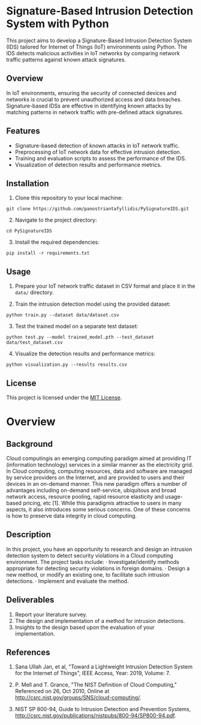 # Signature-Based Intrusion Detection System with Python

This project aims to develop a Signature-Based Intrusion Detection System (IDS) tailored for Internet of Things (IoT) environments using Python. The IDS detects malicious activities in IoT networks by comparing network traffic patterns against known attack signatures.

## Overview

In IoT environments, ensuring the security of connected devices and networks is crucial to prevent unauthorized access and data breaches. Signature-based IDSs are effective in identifying known attacks by matching patterns in network traffic with pre-defined attack signatures.

## Features

- Signature-based detection of known attacks in IoT network traffic.
- Preprocessing of IoT network data for effective intrusion detection.
- Training and evaluation scripts to assess the performance of the IDS.
- Visualization of detection results and performance metrics.

## Installation

1. Clone this repository to your local machine:

```
git clone https://github.com/panostriantafyllidis/PySignatureIDS.git
```

2. Navigate to the project directory:

```
cd PySignatureIDS
```

3. Install the required dependencies:

```
pip install -r requirements.txt
```

## Usage

1. Prepare your IoT network traffic dataset in CSV format and place it in the `data/` directory.

2. Train the intrusion detection model using the provided dataset:

```
python train.py --dataset data/dataset.csv
```

3. Test the trained model on a separate test dataset:

```
python test.py --model trained_model.pth --test_dataset data/test_dataset.csv
```

4. Visualize the detection results and performance metrics:

```
python visualization.py --results results.csv
```

## License

This project is licensed under the [MIT License](LICENSE).

# Overview

## Background

Cloud computingis an emerging computing paradigm aimed at providing IT (information technology) services in a similar manner as the electricity grid. In Cloud computing, computing resources, data and software are managed by service providers on the Internet, and are provided to users and their devices in an on-demand manner. This new paradigm offers a number of advantages including on-demand self-service, ubiquitous and broad network access, resource pooling, rapid resource elasticity and usage-based pricing, etc [1]. While this paradigmis attractive to users in many aspects, it also introduces some serious concerns. One of these concerns is how to preserve data integrity in cloud computing.

## Description

In this project, you have an opportunity to research and design an intrusion detection system to detect security violations in a Cloud computing environment. The project tasks include:
· Investigate/identify methods appropriate for detecting security violations in foreign domains.
· Design a new method, or modify an existing one, to facilitate such intrusion detections.
· Implement and evaluate the method.

## Deliverables

1. Report your literature survey.
2. The design and implementation of a method for intrusion detections.
3. Insights to the design based upon the evaluation of your implementation.

## References

1. Sana Ullah Jan, et al, "Toward a Lightweight Intrusion Detection System for the Internet of Things", IEEE Access, Year: 2019, Volume: 7.

2. P. Mell and T. Grance, "The NIST Definition of Cloud Computing," Referenced on 26, Oct 2010, Online at http://csrc.nist.gov/groups/SNS/cloud-computing/.

3. NIST SP 800-94, Guide to Intrusion Detection and Prevention Systems, http://csrc.nist.gov/publications/nistpubs/800-94/SP800-94.pdf.
